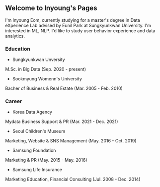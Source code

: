 ## Welcome to Inyoung's Pages

I'm Inyoung Eom, currently studying for a master's degree in Data eXperience Lab advised by Eunil Park at Sungkyunkwan University.
I'm interested in ML, NLP. I'd like to study user behavior experience and data analytics.

### Education
- Sungkyunkwan Unversity 


M.Sc. in Big Data
(Sep. 2020 - present)
- Sookmyung Womenn's University


Bacher of Business & Real Estate
(Mar. 2005 - Feb. 2010)


### Career
- Korea Data Agency


Mydata Business Support & PR
(Mar. 2021 - Dec. 2021)

- Seoul Children's Museum


Marketing, Website & SNS Management
(May. 2016 - Oct. 2019)

- Samsung Foundation


Marketing & PR 
(May. 2015 - May. 2016)

- Samsung Life Insurance


Marketing Education, Financial Consulting
(Jul. 2008 - Dec. 2014)



